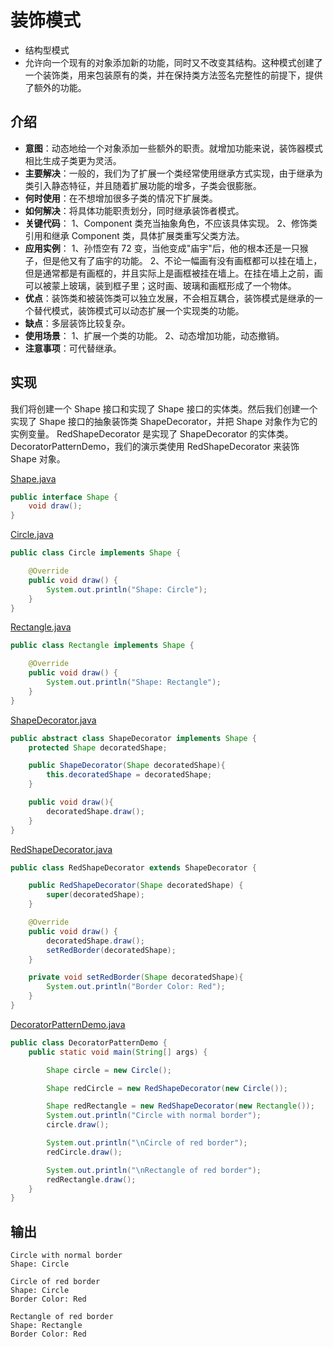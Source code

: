 # 装饰模式
- 结构型模式
- 允许向一个现有的对象添加新的功能，同时又不改变其结构。这种模式创建了一个装饰类，用来包装原有的类，并在保持类方法签名完整性的前提下，提供了额外的功能。

## 介绍
- **意图**：动态地给一个对象添加一些额外的职责。就增加功能来说，装饰器模式相比生成子类更为灵活。
- **主要解决**：一般的，我们为了扩展一个类经常使用继承方式实现，由于继承为类引入静态特征，并且随着扩展功能的增多，子类会很膨胀。
- **何时使用**：在不想增加很多子类的情况下扩展类。
- **如何解决**：将具体功能职责划分，同时继承装饰者模式。
- **关键代码**： 1、Component 类充当抽象角色，不应该具体实现。 2、修饰类引用和继承 Component 类，具体扩展类重写父类方法。
- **应用实例**： 1、孙悟空有 72 变，当他变成"庙宇"后，他的根本还是一只猴子，但是他又有了庙宇的功能。 2、不论一幅画有没有画框都可以挂在墙上，但是通常都是有画框的，并且实际上是画框被挂在墙上。在挂在墙上之前，画可以被蒙上玻璃，装到框子里；这时画、玻璃和画框形成了一个物体。
- **优点**：装饰类和被装饰类可以独立发展，不会相互耦合，装饰模式是继承的一个替代模式，装饰模式可以动态扩展一个实现类的功能。
- **缺点**：多层装饰比较复杂。
- **使用场景**： 1、扩展一个类的功能。 2、动态增加功能，动态撤销。
- **注意事项**：可代替继承。

## 实现
我们将创建一个 Shape 接口和实现了 Shape 接口的实体类。然后我们创建一个实现了 Shape 接口的抽象装饰类 ShapeDecorator，并把 Shape 对象作为它的实例变量。
RedShapeDecorator 是实现了 ShapeDecorator 的实体类。
DecoratorPatternDemo，我们的演示类使用 RedShapeDecorator 来装饰 Shape 对象。

[Shape.java](../designpattern/src/main/java/com/wjpdev/designpattern/structure/decoratorpattern/Shape.java)
```java
public interface Shape {
    void draw();
}

```

[Circle.java](../designpattern/src/main/java/com/wjpdev/designpattern/structure/decoratorpattern/Circle.java)
```java
public class Circle implements Shape {

    @Override
    public void draw() {
        System.out.println("Shape: Circle");
    }
}
```

[Rectangle.java](../designpattern/src/main/java/com/wjpdev/designpattern/structure/decoratorpattern/Rectangle.java)
```java
public class Rectangle implements Shape {

    @Override
    public void draw() {
        System.out.println("Shape: Rectangle");
    }
}
```

[ShapeDecorator.java](../designpattern/src/main/java/com/wjpdev/designpattern/structure/decoratorpattern/ShapeDecorator.java)
```java
public abstract class ShapeDecorator implements Shape {
    protected Shape decoratedShape;

    public ShapeDecorator(Shape decoratedShape){
        this.decoratedShape = decoratedShape;
    }

    public void draw(){
        decoratedShape.draw();
    }
}
```

[RedShapeDecorator.java](../designpattern/src/main/java/com/wjpdev/designpattern/structure/decoratorpattern/RedShapeDecorator.java)
```java
public class RedShapeDecorator extends ShapeDecorator {

    public RedShapeDecorator(Shape decoratedShape) {
        super(decoratedShape);
    }

    @Override
    public void draw() {
        decoratedShape.draw();
        setRedBorder(decoratedShape);
    }

    private void setRedBorder(Shape decoratedShape){
        System.out.println("Border Color: Red");
    }
}
```

[DecoratorPatternDemo.java](../designpattern/src/main/java/com/wjpdev/designpattern/structure/decoratorpattern/DecoratorPatternDemo.java)
```java
public class DecoratorPatternDemo {
    public static void main(String[] args) {

        Shape circle = new Circle();

        Shape redCircle = new RedShapeDecorator(new Circle());

        Shape redRectangle = new RedShapeDecorator(new Rectangle());
        System.out.println("Circle with normal border");
        circle.draw();

        System.out.println("\nCircle of red border");
        redCircle.draw();

        System.out.println("\nRectangle of red border");
        redRectangle.draw();
    }
}
```

## 输出
```
Circle with normal border
Shape: Circle

Circle of red border
Shape: Circle
Border Color: Red

Rectangle of red border
Shape: Rectangle
Border Color: Red

```

